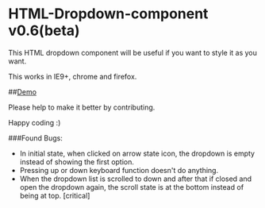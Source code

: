 HTML-Dropdown-component v0.6(beta)
==================================

This HTML dropdown component will be useful if you want to style it as you want.

This works in IE9+, chrome and firefox.

##[Demo](https://rawgithub.com/venkateshwar/HTML-Dropdown-component/master/Files/demo.html)

Please help to make it better by contributing.

Happy coding :)


###Found Bugs:

- In initial state, when clicked on arrow state icon, the dropdown is empty instead of showing the first option.
- Pressing up or down keyboard function doesn't do anything.
- When the dropdown list is scrolled to down and after that if closed and open the dropdown again, the scroll state is at the bottom instead of being at top. [critical]
